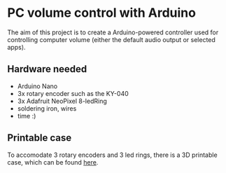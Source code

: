 # PC volume control with Arduino

The aim of this project is to create a Arduino-powered controller used for controlling computer volume (either the default audio output or selected apps).

## Hardware needed

- Arduino Nano
- 3x rotary encoder such as the KY-040
- 3x Adafruit NeoPixel 8-ledRing
- soldering iron, wires
- time :)

## Printable case

To accomodate 3 rotary encoders and 3 led rings, there is a 3D printable case, which can be found [here](https://www.printables.com/cs/model/873823-pc-audio-controller-with-arduino).


